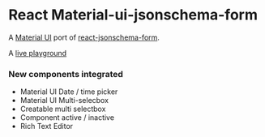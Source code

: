 # React Material-ui-jsonschema-form

A [Material UI](http://www.material-ui.com/) port of [react-jsonschema-form](https://github.com/mozilla-services/react-jsonschema-form).

A [live playground](https://react-jsonschema-form-material-ui-ojb5ll29a.now.sh/)

### New components integrated

* Material UI Date / time picker    
* Material UI Multi-selecbox    
* Creatable multi selectbox    
* Component active / inactive    
* Rich Text Editor

